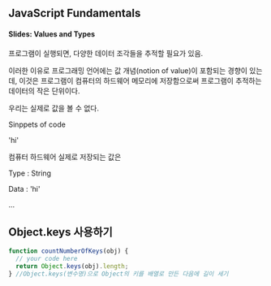 ## JavaScript Fundamentals

#### Slides: Values and Types

프로그램이 실행되면, 다양한 데이터 조각들을 추적할 필요가 있음.  

이러한 이유로 프로그래밍 언어에는 값 개념(notion of value)이 포함되는 경향이 있는데, 이것은 프로그램이 컴퓨터의 하드웨어 메모리에 저장함으로써 프로그램이 추적하는 데이터의 작은 단위이다.

우리는 실제로 값을 볼 수 없다.

Sinppets of code

'hi'

컴퓨터 하드웨어 실제로 저장되는 값은

Type : String

Data : 'hi'

... 

## Object.keys 사용하기 

```javascript
function countNumberOfKeys(obj) {
  // your code here
  return Object.keys(obj).length;
} //Object.keys(변수명)으로 Object의 키를 배열로 만든 다음에 길이 세기

```

